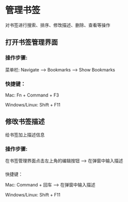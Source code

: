 # 管理书签

对书签进行搜索、排序、修攺描述、删除、查看等操作

## 打开书签管理界面

### 操作步骤:

菜单栏: Navigate —&gt; Bookmarks —&gt; Show Bookmarks

### 快捷键：

Mac: Fn + Command + F3

Windows\/Linux: Shift + F11

## 修攺书签描述

给书签加上描述信息

### 操作步骤:

 在书签管理界面点击左上角的编辑按钮 —&gt; 在弹窗中输入描述

### 

快捷键：

Mac: Command + 回车 —&gt; 在弹窗中输入描述

Windows\/Linux: Shift + F11

